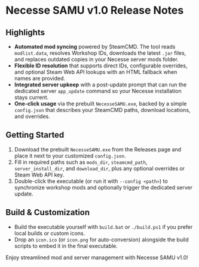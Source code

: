 # Necesse SAMU v1.0 Release Notes

## Highlights
- **Automated mod syncing** powered by SteamCMD. The tool reads `modlist.data`, resolves Workshop IDs, downloads the latest `.jar` files, and replaces outdated copies in your Necesse server mods folder.
- **Flexible ID resolution** that supports direct IDs, configurable overrides, and optional Steam Web API lookups with an HTML fallback when names are provided.
- **Integrated server upkeep** with a post-update prompt that can run the dedicated server `app_update` command so your Necesse installation stays current.
- **One-click usage** via the prebuilt `NecesseSAMU.exe`, backed by a simple `config.json` that describes your SteamCMD paths, download locations, and overrides.

## Getting Started
1. Download the prebuilt `NecesseSAMU.exe` from the Releases page and place it next to your customized `config.json`.
2. Fill in required paths such as `mods_dir`, `steamcmd_path`, `server_install_dir`, and `download_dir`, plus any optional overrides or Steam Web API key.
3. Double-click the executable (or run it with `--config <path>`) to synchronize workshop mods and optionally trigger the dedicated server update.

## Build & Customization
- Build the executable yourself with `build.bat` or `./build.ps1` if you prefer local builds or custom icons.
- Drop an `icon.ico` (or `icon.png` for auto-conversion) alongside the build scripts to embed it in the final executable.

Enjoy streamlined mod and server management with Necesse SAMU v1.0!
